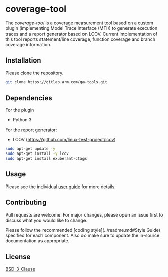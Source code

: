 # coverage-tool

The *coverage-tool* is a coverage measurement tool based on a custom plugin (implementing Model Trace Interface (MTI)) to generate execution traces and a report generator based on LCOV. Current implementation of this tool reports statement/line coverage, function coverage and branch coverage information.

## Installation

Please clone the repository.

```bash
git clone https://gitlab.arm.com/qa-tools.git
```

## Dependencies
For the plugin
- Python 3

For the report generator:
- LCOV (https://github.com/linux-test-project/lcov)
```bash
sudo apt-get update -y
sudo apt-get install -y lcov
sudo apt-get install exuberant-ctags
```
## Usage

Please see the individual [user guide](./docs/user_guide.md) for more details.

## Contributing
Pull requests are welcome. For major changes, please open an issue first to discuss what you would like to change.

Please follow the recommended [coding style](../readme.md#Style Guide) specified for each component. Also do  make sure to update the in-source documentation as appropriate.


## License
[BSD-3-Clause](../../license.md)

